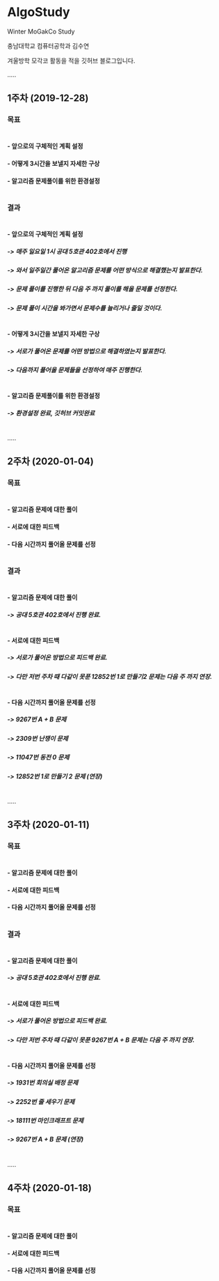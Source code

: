 # AlgoStudy
Winter MoGakCo Study

충남대학교 컴퓨터공학과 김수연

겨울방학 모각코 활동을 적을 깃허브 블로그입니다.

.....
## 1주차 (2019-12-28)
### 목표
#
#### - 앞으로의 구체적인 계획 설정
#### - 어떻게 3시간을 보낼지 자세한 구상
#### - 알고리즘 문제풀이를 위한 환경설정
#

### 결과
#
#### - 앞으로의 구체적인 계획 설정
#####  -> 매주 일요일 1시 공대 5호관 402호에서 진행
#####  -> 와서 일주일간 풀어온 알고리즘 문제를 어떤 방식으로 해결했는지 발표한다.
#####  -> 문제 풀이를 진행한 뒤 다음 주 까지 풀이를 해올 문제를 선정한다.
#####  -> 문제 풀이 시간을 봐가면서 문제수를 늘리거나 줄일 것이다.
# 
 
#### - 어떻게 3시간을 보낼지 자세한 구상
#####  -> 서로가 풀어온 문제를 어떤 방법으로 해결하였는지 발표한다.
#####  -> 다음까지 풀어올 문제들을 선정하여 매주 진행한다.
# 
 
#### - 알고리즘 문제풀이를 위한 환경설정
#####  -> 환경설정 완료, 깃허브 커밋완료
#

.....
## 2주차 (2020-01-04)
### 목표
#
#### - 알고리즘 문제에 대한 풀이
#### - 서로에 대한 피드백
#### - 다음 시간까지 풀어올 문제를 선정
#

### 결과
#
#### - 알고리즘 문제에 대한 풀이
#####  -> 공대 5호관 402호에서 진행 완료.
# 
 
#### - 서로에 대한 피드백
#####  -> 서로가 풀어온 방법으로 피드백 완료.
#####  -> 다만 저번 주차 때 다같이 못푼 12852번 1로 만들기2 문제는 다음 주 까지 연장.
# 
 
#### - 다음 시간까지 풀어올 문제를 선정
#####  -> 9267번 A + B 문제
#####  -> 2309번 난쟁이 문제
#####  -> 11047번 동전 0 문제
#####  -> 12852번 1로 만들기 2 문제 (연장)
#

.....
## 3주차 (2020-01-11)
### 목표
#
#### - 알고리즘 문제에 대한 풀이
#### - 서로에 대한 피드백
#### - 다음 시간까지 풀어올 문제를 선정
#

### 결과
#
#### - 알고리즘 문제에 대한 풀이
#####  -> 공대 5호관 402호에서 진행 완료.
# 
 
#### - 서로에 대한 피드백
#####  -> 서로가 풀어온 방법으로 피드백 완료.
#####  -> 다만 저번 주차 때 다같이 못푼 9267번 A + B 문제는 다음 주 까지 연장.
# 
 
#### - 다음 시간까지 풀어올 문제를 선정
#####  -> 1931번 회의실 배정 문제
#####  -> 2252번 줄 세우기 문제
#####  -> 18111번 마인크래프트 문제
#####  -> 9267번 A + B 문제 (연장)
#

.....
## 4주차 (2020-01-18)
### 목표
#
#### - 알고리즘 문제에 대한 풀이
#### - 서로에 대한 피드백
#### - 다음 시간까지 풀어올 문제를 선정
#
